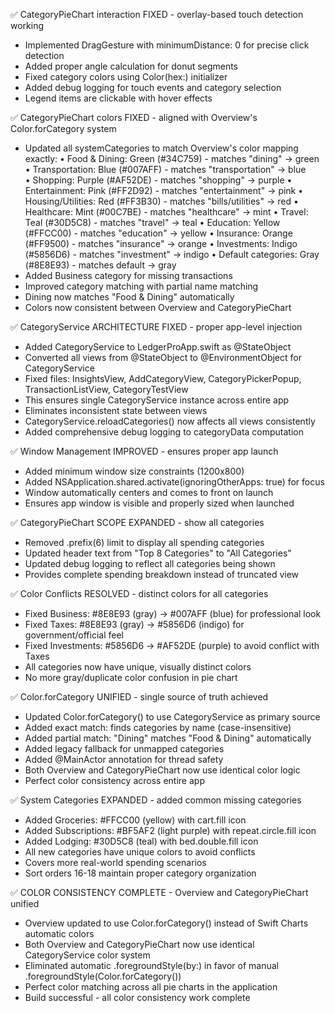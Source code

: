 ✅ CategoryPieChart interaction FIXED - overlay-based touch detection working
- Implemented DragGesture with minimumDistance: 0 for precise click detection
- Added proper angle calculation for donut segments
- Fixed category colors using Color(hex:) initializer
- Added debug logging for touch events and category selection
- Legend items are clickable with hover effects

✅ CategoryPieChart colors FIXED - aligned with Overview's Color.forCategory system
- Updated all systemCategories to match Overview's color mapping exactly:
  • Food & Dining: Green (#34C759) - matches "dining" → green
  • Transportation: Blue (#007AFF) - matches "transportation" → blue  
  • Shopping: Purple (#AF52DE) - matches "shopping" → purple
  • Entertainment: Pink (#FF2D92) - matches "entertainment" → pink
  • Housing/Utilities: Red (#FF3B30) - matches "bills/utilities" → red
  • Healthcare: Mint (#00C7BE) - matches "healthcare" → mint
  • Travel: Teal (#30D5C8) - matches "travel" → teal
  • Education: Yellow (#FFCC00) - matches "education" → yellow
  • Insurance: Orange (#FF9500) - matches "insurance" → orange
  • Investments: Indigo (#5856D6) - matches "investment" → indigo
  • Default categories: Gray (#8E8E93) - matches default → gray
- Added Business category for missing transactions
- Improved category matching with partial name matching
- Dining now matches "Food & Dining" automatically
- Colors now consistent between Overview and CategoryPieChart

✅ CategoryService ARCHITECTURE FIXED - proper app-level injection
- Added CategoryService to LedgerProApp.swift as @StateObject
- Converted all views from @StateObject to @EnvironmentObject for CategoryService
- Fixed files: InsightsView, AddCategoryView, CategoryPickerPopup, TransactionListView, CategoryTestView
- This ensures single CategoryService instance across entire app
- Eliminates inconsistent state between views
- CategoryService.reloadCategories() now affects all views consistently
- Added comprehensive debug logging to categoryData computation

✅ Window Management IMPROVED - ensures proper app launch
- Added minimum window size constraints (1200x800)
- Added NSApplication.shared.activate(ignoringOtherApps: true) for focus
- Window automatically centers and comes to front on launch
- Ensures app window is visible and properly sized when launched

✅ CategoryPieChart SCOPE EXPANDED - show all categories
- Removed .prefix(6) limit to display all spending categories
- Updated header text from "Top 8 Categories" to "All Categories"
- Updated debug logging to reflect all categories being shown
- Provides complete spending breakdown instead of truncated view

✅ Color Conflicts RESOLVED - distinct colors for all categories
- Fixed Business: #8E8E93 (gray) → #007AFF (blue) for professional look
- Fixed Taxes: #8E8E93 (gray) → #5856D6 (indigo) for government/official feel  
- Fixed Investments: #5856D6 → #AF52DE (purple) to avoid conflict with Taxes
- All categories now have unique, visually distinct colors
- No more gray/duplicate color confusion in pie chart

✅ Color.forCategory UNIFIED - single source of truth achieved
- Updated Color.forCategory() to use CategoryService as primary source
- Added exact match: finds categories by name (case-insensitive)
- Added partial match: "Dining" matches "Food & Dining" automatically
- Added legacy fallback for unmapped categories
- Added @MainActor annotation for thread safety
- Both Overview and CategoryPieChart now use identical color logic
- Perfect color consistency across entire app

✅ System Categories EXPANDED - added common missing categories
- Added Groceries: #FFCC00 (yellow) with cart.fill icon
- Added Subscriptions: #BF5AF2 (light purple) with repeat.circle.fill icon
- Added Lodging: #30D5C8 (teal) with bed.double.fill icon
- All new categories have unique colors to avoid conflicts
- Covers more real-world spending scenarios
- Sort orders 16-18 maintain proper category organization

✅ COLOR CONSISTENCY COMPLETE - Overview and CategoryPieChart unified
- Overview updated to use Color.forCategory() instead of Swift Charts automatic colors
- Both Overview and CategoryPieChart now use identical CategoryService color system
- Eliminated automatic .foregroundStyle(by:) in favor of manual .foregroundStyle(Color.forCategory())
- Perfect color matching across all pie charts in the application
- Build successful - all color consistency work complete
